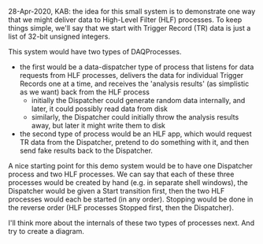28-Apr-2020, KAB: the idea for this small system is to demonstrate one way that we might deliver data to High-Level Filter (HLF) processes.  To keep things simple, we'll say that we start with Trigger Record (TR) data is just a list of 32-bit unsigned integers.

This system would have two types of DAQProcesses.
* the first would be a data-dispatcher type of process that listens for data requests from HLF processes, delivers the data for individual Trigger Records one at a time, and receives the 'analysis results' (as simplistic as we want) back from the HLF process
    * initially the Dispatcher could generate random data internally, and later, it could possibly read data from disk
    * similarly, the Dispatcher could initially throw the analysis results away, but later it might write them to disk
* the second type of process would be an HLF app, which would request TR data from the Dispatcher, pretend to do something with it, and then send fake results back to the Dispatcher.

A nice starting point for this demo system would be to have one Dispatcher process and two HLF processes.  We can say that each of these three processes would be created by hand (e.g. in separate shell windows), the Dispatcher would be given a Start transition first, then the two HLF processes would each be started (in any order).  Stopping would be done in the reverse order (HLF processes Stopped first, then the Dispatcher).

I'll think more about the internals of these two types of processes next.  And try to create a diagram.
